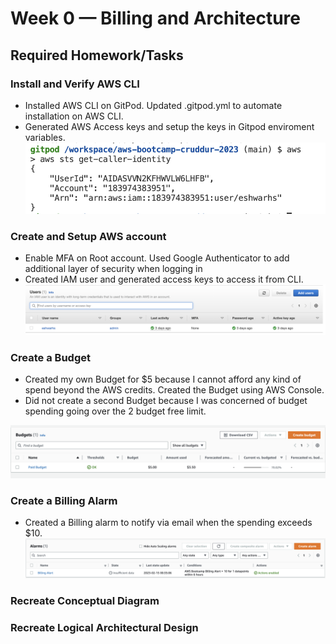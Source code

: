 # Week 0 — Billing and Architecture

## Required Homework/Tasks

### Install and Verify AWS CLI 

- Installed AWS CLI on GitPod. Updated .gitpod.yml to automate installation on AWS CLI.
- Generated AWS Access keys and setup the keys in Gitpod enviroment variables.
![AWS Account Info from CLI](assets/AWS%20Account%20Info.png)

### Create and Setup AWS account

- Enable MFA on Root account. Used Google Authenticator to add additional layer of security when logging in
- Created IAM user and generated access keys to access it from CLI.
![IAM User](assets/IAM%20user.png)


### Create a Budget

- Created my own Budget for $5 because I cannot afford any kind of spend beyond the AWS credits. Created the Budget using AWS Console.
- Did not create a second Budget because I was concerned of budget spending going over the 2 budget free limit.

![Budget](assets/Budget.png)


### Create a Billing Alarm

- Created a Billing alarm to notify via email when the spending exceeds $10.
![Billing Alarm](assets/Billing%20Alarm.png)

### Recreate Conceptual Diagram

### Recreate Logical Architectural Design

